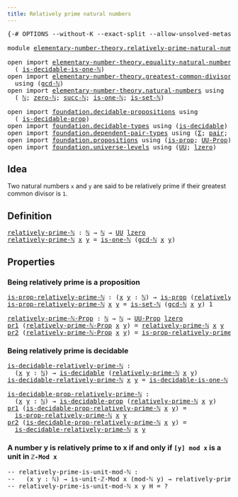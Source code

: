 ```yaml
---
title: Relatively prime natural numbers
---
```


<pre class="Agda"><a id="58" class="Symbol">{-#</a> <a id="62" class="Keyword">OPTIONS</a> <a id="70" class="Pragma">--without-K</a> <a id="82" class="Pragma">--exact-split</a> <a id="96" class="Pragma">--allow-unsolved-metas</a> <a id="119" class="Symbol">#-}</a>

<a id="124" class="Keyword">module</a> <a id="131" href="elementary-number-theory.relatively-prime-natural-numbers.html" class="Module">elementary-number-theory.relatively-prime-natural-numbers</a> <a id="189" class="Keyword">where</a>

<a id="196" class="Keyword">open</a> <a id="201" class="Keyword">import</a> <a id="208" href="elementary-number-theory.equality-natural-numbers.html" class="Module">elementary-number-theory.equality-natural-numbers</a> <a id="258" class="Keyword">using</a>
  <a id="266" class="Symbol">(</a> <a id="268" href="elementary-number-theory.equality-natural-numbers.html#2531" class="Function">is-decidable-is-one-ℕ</a><a id="289" class="Symbol">)</a>
<a id="291" class="Keyword">open</a> <a id="296" class="Keyword">import</a> <a id="303" href="elementary-number-theory.greatest-common-divisor-natural-numbers.html" class="Module">elementary-number-theory.greatest-common-divisor-natural-numbers</a>
  <a id="370" class="Keyword">using</a> <a id="376" class="Symbol">(</a><a id="377" href="elementary-number-theory.greatest-common-divisor-natural-numbers.html#5623" class="Function">gcd-ℕ</a><a id="382" class="Symbol">)</a>
<a id="384" class="Keyword">open</a> <a id="389" class="Keyword">import</a> <a id="396" href="elementary-number-theory.natural-numbers.html" class="Module">elementary-number-theory.natural-numbers</a> <a id="437" class="Keyword">using</a>
  <a id="445" class="Symbol">(</a> <a id="447" href="elementary-number-theory.natural-numbers.html#1530" class="Datatype">ℕ</a><a id="448" class="Symbol">;</a> <a id="450" href="elementary-number-theory.natural-numbers.html#1551" class="InductiveConstructor">zero-ℕ</a><a id="456" class="Symbol">;</a> <a id="458" href="elementary-number-theory.natural-numbers.html#1564" class="InductiveConstructor">succ-ℕ</a><a id="464" class="Symbol">;</a> <a id="466" href="elementary-number-theory.natural-numbers.html#2073" class="Function">is-one-ℕ</a><a id="474" class="Symbol">;</a> <a id="476" href="elementary-number-theory.natural-numbers.html#4371" class="Function">is-set-ℕ</a><a id="484" class="Symbol">)</a>

<a id="487" class="Keyword">open</a> <a id="492" class="Keyword">import</a> <a id="499" href="foundation.decidable-propositions.html" class="Module">foundation.decidable-propositions</a> <a id="533" class="Keyword">using</a>
  <a id="541" class="Symbol">(</a> <a id="543" href="foundation-core.decidable-propositions.html#550" class="Function">is-decidable-prop</a><a id="560" class="Symbol">)</a>
<a id="562" class="Keyword">open</a> <a id="567" class="Keyword">import</a> <a id="574" href="foundation.decidable-types.html" class="Module">foundation.decidable-types</a> <a id="601" class="Keyword">using</a> <a id="607" class="Symbol">(</a><a id="608" href="foundation.decidable-types.html#1918" class="Function">is-decidable</a><a id="620" class="Symbol">)</a>
<a id="622" class="Keyword">open</a> <a id="627" class="Keyword">import</a> <a id="634" href="foundation.dependent-pair-types.html" class="Module">foundation.dependent-pair-types</a> <a id="666" class="Keyword">using</a> <a id="672" class="Symbol">(</a><a id="673" href="foundation-core.dependent-pair-types.html#515" class="Record">Σ</a><a id="674" class="Symbol">;</a> <a id="676" href="foundation-core.dependent-pair-types.html#588" class="InductiveConstructor">pair</a><a id="680" class="Symbol">;</a> <a id="682" href="foundation-core.dependent-pair-types.html#605" class="Field">pr1</a><a id="685" class="Symbol">;</a> <a id="687" href="foundation-core.dependent-pair-types.html#617" class="Field">pr2</a><a id="690" class="Symbol">)</a>
<a id="692" class="Keyword">open</a> <a id="697" class="Keyword">import</a> <a id="704" href="foundation.propositions.html" class="Module">foundation.propositions</a> <a id="728" class="Keyword">using</a> <a id="734" class="Symbol">(</a><a id="735" href="foundation-core.propositions.html#1309" class="Function">is-prop</a><a id="742" class="Symbol">;</a> <a id="744" href="foundation-core.propositions.html#1393" class="Function">UU-Prop</a><a id="751" class="Symbol">)</a>
<a id="753" class="Keyword">open</a> <a id="758" class="Keyword">import</a> <a id="765" href="foundation.universe-levels.html" class="Module">foundation.universe-levels</a> <a id="792" class="Keyword">using</a> <a id="798" class="Symbol">(</a><a id="799" href="foundation-core.universe-levels.html#235" class="Primitive">UU</a><a id="801" class="Symbol">;</a> <a id="803" href="Agda.Primitive.html#764" class="Primitive">lzero</a><a id="808" class="Symbol">)</a>
</pre>
## Idea

Two natural numbers `x` and `y` are said to be relatively prime if their greatest common divisor is `1`.

## Definition

<pre class="Agda"><a id="relatively-prime-ℕ"></a><a id="953" href="elementary-number-theory.relatively-prime-natural-numbers.html#953" class="Function">relatively-prime-ℕ</a> <a id="972" class="Symbol">:</a> <a id="974" href="elementary-number-theory.natural-numbers.html#1530" class="Datatype">ℕ</a> <a id="976" class="Symbol">→</a> <a id="978" href="elementary-number-theory.natural-numbers.html#1530" class="Datatype">ℕ</a> <a id="980" class="Symbol">→</a> <a id="982" href="foundation-core.universe-levels.html#235" class="Primitive">UU</a> <a id="985" href="Agda.Primitive.html#764" class="Primitive">lzero</a>
<a id="991" href="elementary-number-theory.relatively-prime-natural-numbers.html#953" class="Function">relatively-prime-ℕ</a> <a id="1010" href="elementary-number-theory.relatively-prime-natural-numbers.html#1010" class="Bound">x</a> <a id="1012" href="elementary-number-theory.relatively-prime-natural-numbers.html#1012" class="Bound">y</a> <a id="1014" class="Symbol">=</a> <a id="1016" href="elementary-number-theory.natural-numbers.html#2073" class="Function">is-one-ℕ</a> <a id="1025" class="Symbol">(</a><a id="1026" href="elementary-number-theory.greatest-common-divisor-natural-numbers.html#5623" class="Function">gcd-ℕ</a> <a id="1032" href="elementary-number-theory.relatively-prime-natural-numbers.html#1010" class="Bound">x</a> <a id="1034" href="elementary-number-theory.relatively-prime-natural-numbers.html#1012" class="Bound">y</a><a id="1035" class="Symbol">)</a>
</pre>
## Properties

### Being relatively prime is a proposition

<pre class="Agda"><a id="is-prop-relatively-prime-ℕ"></a><a id="1110" href="elementary-number-theory.relatively-prime-natural-numbers.html#1110" class="Function">is-prop-relatively-prime-ℕ</a> <a id="1137" class="Symbol">:</a> <a id="1139" class="Symbol">(</a><a id="1140" href="elementary-number-theory.relatively-prime-natural-numbers.html#1140" class="Bound">x</a> <a id="1142" href="elementary-number-theory.relatively-prime-natural-numbers.html#1142" class="Bound">y</a> <a id="1144" class="Symbol">:</a> <a id="1146" href="elementary-number-theory.natural-numbers.html#1530" class="Datatype">ℕ</a><a id="1147" class="Symbol">)</a> <a id="1149" class="Symbol">→</a> <a id="1151" href="foundation-core.propositions.html#1309" class="Function">is-prop</a> <a id="1159" class="Symbol">(</a><a id="1160" href="elementary-number-theory.relatively-prime-natural-numbers.html#953" class="Function">relatively-prime-ℕ</a> <a id="1179" href="elementary-number-theory.relatively-prime-natural-numbers.html#1140" class="Bound">x</a> <a id="1181" href="elementary-number-theory.relatively-prime-natural-numbers.html#1142" class="Bound">y</a><a id="1182" class="Symbol">)</a>
<a id="1184" href="elementary-number-theory.relatively-prime-natural-numbers.html#1110" class="Function">is-prop-relatively-prime-ℕ</a> <a id="1211" href="elementary-number-theory.relatively-prime-natural-numbers.html#1211" class="Bound">x</a> <a id="1213" href="elementary-number-theory.relatively-prime-natural-numbers.html#1213" class="Bound">y</a> <a id="1215" class="Symbol">=</a> <a id="1217" href="elementary-number-theory.natural-numbers.html#4371" class="Function">is-set-ℕ</a> <a id="1226" class="Symbol">(</a><a id="1227" href="elementary-number-theory.greatest-common-divisor-natural-numbers.html#5623" class="Function">gcd-ℕ</a> <a id="1233" href="elementary-number-theory.relatively-prime-natural-numbers.html#1211" class="Bound">x</a> <a id="1235" href="elementary-number-theory.relatively-prime-natural-numbers.html#1213" class="Bound">y</a><a id="1236" class="Symbol">)</a> <a id="1238" class="Number">1</a>

<a id="relatively-prime-ℕ-Prop"></a><a id="1241" href="elementary-number-theory.relatively-prime-natural-numbers.html#1241" class="Function">relatively-prime-ℕ-Prop</a> <a id="1265" class="Symbol">:</a> <a id="1267" href="elementary-number-theory.natural-numbers.html#1530" class="Datatype">ℕ</a> <a id="1269" class="Symbol">→</a> <a id="1271" href="elementary-number-theory.natural-numbers.html#1530" class="Datatype">ℕ</a> <a id="1273" class="Symbol">→</a> <a id="1275" href="foundation-core.propositions.html#1393" class="Function">UU-Prop</a> <a id="1283" href="Agda.Primitive.html#764" class="Primitive">lzero</a>
<a id="1289" href="foundation-core.dependent-pair-types.html#605" class="Field">pr1</a> <a id="1293" class="Symbol">(</a><a id="1294" href="elementary-number-theory.relatively-prime-natural-numbers.html#1241" class="Function">relatively-prime-ℕ-Prop</a> <a id="1318" href="elementary-number-theory.relatively-prime-natural-numbers.html#1318" class="Bound">x</a> <a id="1320" href="elementary-number-theory.relatively-prime-natural-numbers.html#1320" class="Bound">y</a><a id="1321" class="Symbol">)</a> <a id="1323" class="Symbol">=</a> <a id="1325" href="elementary-number-theory.relatively-prime-natural-numbers.html#953" class="Function">relatively-prime-ℕ</a> <a id="1344" href="elementary-number-theory.relatively-prime-natural-numbers.html#1318" class="Bound">x</a> <a id="1346" href="elementary-number-theory.relatively-prime-natural-numbers.html#1320" class="Bound">y</a>
<a id="1348" href="foundation-core.dependent-pair-types.html#617" class="Field">pr2</a> <a id="1352" class="Symbol">(</a><a id="1353" href="elementary-number-theory.relatively-prime-natural-numbers.html#1241" class="Function">relatively-prime-ℕ-Prop</a> <a id="1377" href="elementary-number-theory.relatively-prime-natural-numbers.html#1377" class="Bound">x</a> <a id="1379" href="elementary-number-theory.relatively-prime-natural-numbers.html#1379" class="Bound">y</a><a id="1380" class="Symbol">)</a> <a id="1382" class="Symbol">=</a> <a id="1384" href="elementary-number-theory.relatively-prime-natural-numbers.html#1110" class="Function">is-prop-relatively-prime-ℕ</a> <a id="1411" href="elementary-number-theory.relatively-prime-natural-numbers.html#1377" class="Bound">x</a> <a id="1413" href="elementary-number-theory.relatively-prime-natural-numbers.html#1379" class="Bound">y</a>
</pre>
### Being relatively prime is decidable

<pre class="Agda"><a id="is-decidable-relatively-prime-ℕ"></a><a id="1469" href="elementary-number-theory.relatively-prime-natural-numbers.html#1469" class="Function">is-decidable-relatively-prime-ℕ</a> <a id="1501" class="Symbol">:</a>
  <a id="1505" class="Symbol">(</a><a id="1506" href="elementary-number-theory.relatively-prime-natural-numbers.html#1506" class="Bound">x</a> <a id="1508" href="elementary-number-theory.relatively-prime-natural-numbers.html#1508" class="Bound">y</a> <a id="1510" class="Symbol">:</a> <a id="1512" href="elementary-number-theory.natural-numbers.html#1530" class="Datatype">ℕ</a><a id="1513" class="Symbol">)</a> <a id="1515" class="Symbol">→</a> <a id="1517" href="foundation.decidable-types.html#1918" class="Function">is-decidable</a> <a id="1530" class="Symbol">(</a><a id="1531" href="elementary-number-theory.relatively-prime-natural-numbers.html#953" class="Function">relatively-prime-ℕ</a> <a id="1550" href="elementary-number-theory.relatively-prime-natural-numbers.html#1506" class="Bound">x</a> <a id="1552" href="elementary-number-theory.relatively-prime-natural-numbers.html#1508" class="Bound">y</a><a id="1553" class="Symbol">)</a>
<a id="1555" href="elementary-number-theory.relatively-prime-natural-numbers.html#1469" class="Function">is-decidable-relatively-prime-ℕ</a> <a id="1587" href="elementary-number-theory.relatively-prime-natural-numbers.html#1587" class="Bound">x</a> <a id="1589" href="elementary-number-theory.relatively-prime-natural-numbers.html#1589" class="Bound">y</a> <a id="1591" class="Symbol">=</a> <a id="1593" href="elementary-number-theory.equality-natural-numbers.html#2531" class="Function">is-decidable-is-one-ℕ</a> <a id="1615" class="Symbol">(</a><a id="1616" href="elementary-number-theory.greatest-common-divisor-natural-numbers.html#5623" class="Function">gcd-ℕ</a> <a id="1622" href="elementary-number-theory.relatively-prime-natural-numbers.html#1587" class="Bound">x</a> <a id="1624" href="elementary-number-theory.relatively-prime-natural-numbers.html#1589" class="Bound">y</a><a id="1625" class="Symbol">)</a>

<a id="is-decidable-prop-relatively-prime-ℕ"></a><a id="1628" href="elementary-number-theory.relatively-prime-natural-numbers.html#1628" class="Function">is-decidable-prop-relatively-prime-ℕ</a> <a id="1665" class="Symbol">:</a>
  <a id="1669" class="Symbol">(</a><a id="1670" href="elementary-number-theory.relatively-prime-natural-numbers.html#1670" class="Bound">x</a> <a id="1672" href="elementary-number-theory.relatively-prime-natural-numbers.html#1672" class="Bound">y</a> <a id="1674" class="Symbol">:</a> <a id="1676" href="elementary-number-theory.natural-numbers.html#1530" class="Datatype">ℕ</a><a id="1677" class="Symbol">)</a> <a id="1679" class="Symbol">→</a> <a id="1681" href="foundation-core.decidable-propositions.html#550" class="Function">is-decidable-prop</a> <a id="1699" class="Symbol">(</a><a id="1700" href="elementary-number-theory.relatively-prime-natural-numbers.html#953" class="Function">relatively-prime-ℕ</a> <a id="1719" href="elementary-number-theory.relatively-prime-natural-numbers.html#1670" class="Bound">x</a> <a id="1721" href="elementary-number-theory.relatively-prime-natural-numbers.html#1672" class="Bound">y</a><a id="1722" class="Symbol">)</a>
<a id="1724" href="foundation-core.dependent-pair-types.html#605" class="Field">pr1</a> <a id="1728" class="Symbol">(</a><a id="1729" href="elementary-number-theory.relatively-prime-natural-numbers.html#1628" class="Function">is-decidable-prop-relatively-prime-ℕ</a> <a id="1766" href="elementary-number-theory.relatively-prime-natural-numbers.html#1766" class="Bound">x</a> <a id="1768" href="elementary-number-theory.relatively-prime-natural-numbers.html#1768" class="Bound">y</a><a id="1769" class="Symbol">)</a> <a id="1771" class="Symbol">=</a>
  <a id="1775" href="elementary-number-theory.relatively-prime-natural-numbers.html#1110" class="Function">is-prop-relatively-prime-ℕ</a> <a id="1802" href="elementary-number-theory.relatively-prime-natural-numbers.html#1766" class="Bound">x</a> <a id="1804" href="elementary-number-theory.relatively-prime-natural-numbers.html#1768" class="Bound">y</a>
<a id="1806" href="foundation-core.dependent-pair-types.html#617" class="Field">pr2</a> <a id="1810" class="Symbol">(</a><a id="1811" href="elementary-number-theory.relatively-prime-natural-numbers.html#1628" class="Function">is-decidable-prop-relatively-prime-ℕ</a> <a id="1848" href="elementary-number-theory.relatively-prime-natural-numbers.html#1848" class="Bound">x</a> <a id="1850" href="elementary-number-theory.relatively-prime-natural-numbers.html#1850" class="Bound">y</a><a id="1851" class="Symbol">)</a> <a id="1853" class="Symbol">=</a>
  <a id="1857" href="elementary-number-theory.relatively-prime-natural-numbers.html#1469" class="Function">is-decidable-relatively-prime-ℕ</a> <a id="1889" href="elementary-number-theory.relatively-prime-natural-numbers.html#1848" class="Bound">x</a> <a id="1891" href="elementary-number-theory.relatively-prime-natural-numbers.html#1850" class="Bound">y</a>
</pre>
### A number y is relatively prime to x if and only if `[y] mod x` is a unit in `ℤ-Mod x`

<pre class="Agda"><a id="1997" class="Comment">-- relatively-prime-is-unit-mod-ℕ :</a>
<a id="2033" class="Comment">--   (x y : ℕ) → is-unit-ℤ-Mod x (mod-ℕ y) → relatively-prime-ℕ x y</a>
<a id="2101" class="Comment">-- relatively-prime-is-unit-mod-ℕ x y H = ?</a>
</pre>